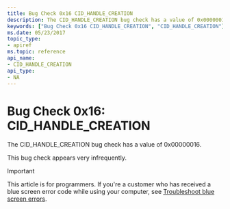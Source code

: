 ```yaml
---
title: Bug Check 0x16 CID_HANDLE_CREATION
description: The CID_HANDLE_CREATION bug check has a value of 0x00000016.This bug check appears very infrequently.
keywords: ["Bug Check 0x16 CID_HANDLE_CREATION", "CID_HANDLE_CREATION"]
ms.date: 05/23/2017
topic_type:
- apiref
ms.topic: reference
api_name:
- CID_HANDLE_CREATION
api_type:
- NA
---
```


# Bug Check 0x16: CID\_HANDLE\_CREATION


The CID\_HANDLE\_CREATION bug check has a value of 0x00000016.

This bug check appears very infrequently.

> [!IMPORTANT]
> This article is for programmers. If you're a customer who has received a blue screen error code while using your computer, see [Troubleshoot blue screen errors](https://www.windows.com/stopcode).


 

 




